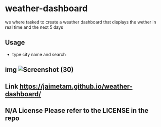 # weather-dashboard


we where tasked to create a weather dashboard that displays the wether in real time and the next 5 days 


## Usage
- type city name and search 


## img ![Screenshot (30)](https://github.com/jaimetam/weather-dashboard/assets/151596070/dd78f913-2ba8-4ded-8dee-c729dde7b38c)


## Link https://jaimetam.github.io/weather-dashboard/

## N/A License Please refer to the LICENSE in the repo
